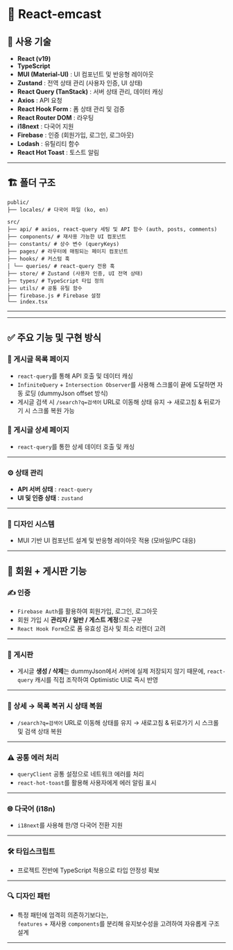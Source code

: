 # 📌 React-emcast

## 🚀 사용 기술
- **React (v19)**
- **TypeScript**
- **MUI (Material-UI)** : UI 컴포넌트 및 반응형 레이아웃
- **Zustand** : 전역 상태 관리 (사용자 인증, UI 상태)
- **React Query (TanStack)** : 서버 상태 관리, 데이터 캐싱
- **Axios** : API 요청
- **React Hook Form** : 폼 상태 관리 및 검증
- **React Router DOM** : 라우팅
- **i18next** : 다국어 지원
- **Firebase** : 인증 (회원가입, 로그인, 로그아웃)
- **Lodash** : 유틸리티 함수
- **React Hot Toast** : 토스트 알림

---

## 🏗 폴더 구조
```
public/
├── locales/ # 다국어 파일 (ko, en)

src/
├── api/ # axios, react-query 세팅 및 API 함수 (auth, posts, comments)
├── components/ # 재사용 가능한 UI 컴포넌트
├── constants/ # 상수 변수 (queryKeys)
├── pages/ # 라우터에 매핑되는 페이지 컴포넌트
├── hooks/ # 커스텀 훅
│ └── queries/ # react-query 전용 훅
├── store/ # Zustand (사용자 인증, UI 전역 상태)
├── types/ # TypeScript 타입 정의
├── utils/ # 공통 유틸 함수
├── firebase.js # Firebase 설정
└── index.tsx
```
---

---

## ✅ 주요 기능 및 구현 방식

### 📌 게시글 목록 페이지
- `react-query`를 통해 API 호출 및 데이터 캐싱
- `InfiniteQuery` + `Intersection Observer`를 사용해 스크롤이 끝에 도달하면 자동 로딩 (dummyJson offset 방식)
- 게시글 검색 시 `/search?q=검색어` URL로 이동해 상태 유지 → 새로고침 & 뒤로가기 시 스크롤 복원 가능

### 📌 게시글 상세 페이지
- `react-query`를 통한 상세 데이터 호출 및 캐싱

---

### ⚙ 상태 관리
- **API 서버 상태** : `react-query`
- **UI 및 인증 상태** : `zustand`

---

### 🎨 디자인 시스템
- MUI 기반 UI 컴포넌트 설계 및 반응형 레이아웃 적용 (모바일/PC 대응)

---

## 🔐 회원 + 게시판 기능
### ✍ 인증
- `Firebase Auth`를 활용하여 회원가입, 로그인, 로그아웃
- 회원 가입 시 **관리자 / 일반 / 게스트 계정**으로 구분
- `React Hook Form`으로 폼 유효성 검사 및 최소 리렌더 고려

---

### 📝 게시판
- 게시글 **생성 / 삭제**는 dummyJson에서 서버에 실제 저장되지 않기 때문에,
  `react-query` 캐시를 직접 조작하여 Optimistic UI로 즉시 반영

---

### 🔄 상세 → 목록 복귀 시 상태 복원
- `/search?q=검색어` URL로 이동해 상태를 유지 → 새로고침 & 뒤로가기 시 스크롤 및 검색 상태 복원

---

### ⚠ 공통 에러 처리
- `queryClient` 공통 설정으로 네트워크 에러를 처리
- `react-hot-toast`를 활용해 사용자에게 에러 알림 표시

---

### 🌐 다국어 (i18n)
- `i18next`를 사용해 한/영 다국어 전환 지원

---

### 🛠 타입스크립트
- 프로젝트 전반에 TypeScript 적용으로 타입 안정성 확보

---

### 🔍 디자인 패턴
- 특정 패턴에 엄격히 의존하기보다는,  
  `features` + 재사용 `components`를 분리해 유지보수성을 고려하여 자유롭게 구조 설계

---
